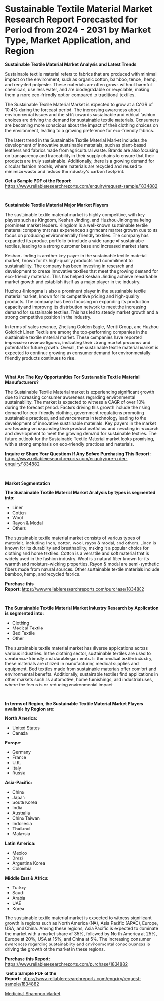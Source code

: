<p><h1>Sustainable Textile Material Market Research Report Forecasted for Period from 2024 -  2031 by Market Type, Market Application, and Region</h1></p><p><strong>Sustainable Textile Material Market Analysis and Latest Trends</strong></p>
<p><p>Sustainable textile material refers to fabrics that are produced with minimal impact on the environment, such as organic cotton, bamboo, tencel, hemp, and recycled polyester. These materials are often grown without harmful chemicals, use less water, and are biodegradable or recyclable, making them a more eco-friendly option compared to traditional textiles.</p><p>The Sustainable Textile Material Market is expected to grow at a CAGR of 10.4% during the forecast period. The increasing awareness about environmental issues and the shift towards sustainable and ethical fashion choices are driving the demand for sustainable textile materials. Consumers are becoming more conscious about the impact of their clothing choices on the environment, leading to a growing preference for eco-friendly fabrics.</p><p>The latest trend in the Sustainable Textile Material Market includes the development of innovative sustainable materials, such as plant-based leathers and fabrics made from agricultural waste. Brands are also focusing on transparency and traceability in their supply chains to ensure that their products are truly sustainable. Additionally, there is a growing demand for circular fashion models, where materials are recycled and reused to minimize waste and reduce the industry's carbon footprint.</p></p>
<p><strong>Get a Sample PDF of the Report:&nbsp;</strong> <a href="https://www.reliableresearchreports.com/enquiry/request-sample/1834882">https://www.reliableresearchreports.com/enquiry/request-sample/1834882</a></p>
<p>&nbsp;</p>
<p><strong>Sustainable Textile Material Major Market Players</strong></p>
<p><p>The sustainable textile material market is highly competitive, with key players such as Kingdom, Keshan Jinding, and Huzhou Jinlongma being prominent market leaders. Kingdom is a well-known sustainable textile material company that has experienced significant market growth due to its focus on producing environmentally friendly textiles. The company has expanded its product portfolio to include a wide range of sustainable textiles, leading to a strong customer base and increased market share.</p><p>Keshan Jinding is another key player in the sustainable textile material market, known for its high-quality products and commitment to sustainability. The company has been investing in research and development to create innovative textiles that meet the growing demand for eco-friendly materials. This has helped Keshan Jinding achieve remarkable market growth and establish itself as a major player in the industry.</p><p>Huzhou Jinlongma is also a prominent player in the sustainable textile material market, known for its competitive pricing and high-quality products. The company has been focusing on expanding its production capacity and improving its distribution network to meet the increasing demand for sustainable textiles. This has led to steady market growth and a strong competitive position in the industry.</p><p>In terms of sales revenue, Zhejiang Golden Eagle, Meriti Group, and Huzhou Goldrich Linen Textile are among the top-performing companies in the sustainable textile material market. These companies have reported impressive revenue figures, indicating their strong market presence and potential for future growth. Overall, the sustainable textile material market is expected to continue growing as consumer demand for environmentally friendly products continues to rise.</p></p>
<p>&nbsp;</p>
<p><strong>What Are The Key Opportunities For Sustainable Textile Material Manufacturers?</strong></p>
<p><p>The Sustainable Textile Material market is experiencing significant growth due to increasing consumer awareness regarding environmental sustainability. The market is expected to witness a CAGR of over 10% during the forecast period. Factors driving this growth include the rising demand for eco-friendly clothing, government regulations promoting sustainable practices, and advancements in technology leading to the development of innovative sustainable materials. Key players in the market are focusing on expanding their product portfolios and investing in research and development to meet the growing demand for sustainable textiles. The future outlook for the Sustainable Textile Material market looks promising, with a strong emphasis on eco-friendly practices and materials.</p></p>
<p><strong>Inquire or Share Your Questions If Any Before Purchasing This Report:</strong> <a href="https://www.reliableresearchreports.com/enquiry/pre-order-enquiry/1834882">https://www.reliableresearchreports.com/enquiry/pre-order-enquiry/1834882</a></p>
<p>&nbsp;</p>
<p><strong>Market Segmentation</strong></p>
<p><strong>The Sustainable Textile Material Market Analysis by types is segmented into:</strong></p>
<p><ul><li>Linen</li><li>Cotton</li><li>Wool</li><li>Rayon & Modal</li><li>Others</li></ul></p>
<p><p>The sustainable textile material market consists of various types of materials, including linen, cotton, wool, rayon & modal, and others. Linen is known for its durability and breathability, making it a popular choice for clothing and home textiles. Cotton is a versatile and soft material that is widely used in the fashion industry. Wool is a natural fiber known for its warmth and moisture-wicking properties. Rayon & modal are semi-synthetic fibers made from natural sources. Other sustainable textile materials include bamboo, hemp, and recycled fabrics.</p></p>
<p><strong>Purchase this Report:&nbsp;</strong><a href="https://www.reliableresearchreports.com/purchase/1834882">https://www.reliableresearchreports.com/purchase/1834882</a></p>
<p>&nbsp;</p>
<p><strong>The Sustainable Textile Material Market Industry Research by Application is segmented into:</strong></p>
<p><ul><li>Clothing</li><li>Medical Textile</li><li>Bed Textile</li><li>Other</li></ul></p>
<p><p>The sustainable textile material market has diverse applications across various industries. In the clothing sector, sustainable textiles are used to create eco-friendly and durable garments. In the medical textile industry, these materials are utilized in manufacturing medical supplies and equipment. Bed textiles made from sustainable materials offer comfort and environmental benefits. Additionally, sustainable textiles find applications in other markets such as automotive, home furnishings, and industrial uses, where the focus is on reducing environmental impact.</p></p>
<p>&nbsp;</p>
<p><strong>In terms of Region, the Sustainable Textile Material Market Players available by Region are:</strong></p>
<p>
    <p> <strong> North America: </strong>
        <ul>
            <li>United States</li>
            <li>Canada</li>
        </ul>
        </p> 
    <p> <strong> Europe: </strong>
        <ul>
            <li>Germany</li>
            <li>France</li>
            <li>U.K.</li>
            <li>Italy</li>
            <li>Russia</li>
        </ul>
        </p> 
    <p> <strong> Asia-Pacific: </strong>
        <ul>
            <li>China</li>
            <li>Japan</li>
            <li>South Korea</li>
            <li>India</li>
            <li>Australia</li>
            <li>China Taiwan</li>
            <li>Indonesia</li>
            <li>Thailand</li>
            <li>Malaysia</li>
        </ul>
        </p> 
    <p> <strong> Latin America: </strong>
        <ul>
            <li>Mexico</li>
            <li>Brazil</li>
            <li>Argentina Korea</li>
            <li>Colombia</li>
        </ul>
        </p> 
    <p> <strong> Middle East & Africa: </strong>
        <ul>
            <li>Turkey</li>
            <li>Saudi</li>
            <li>Arabia</li>
            <li>UAE</li>
            <li>Korea</li>
        </ul>
    </p>
    </p>
<p><p>The sustainable textile material market is expected to witness significant growth in regions such as North America (NA), Asia Pacific (APAC), Europe, USA, and China. Among these regions, Asia Pacific is expected to dominate the market with a market share of 35%, followed by North America at 25%, Europe at 20%, USA at 15%, and China at 5%. The increasing consumer awareness regarding sustainability and environmental consciousness is driving the growth of the market in these regions.</p></p>
<p><strong>Purchase this Report: </strong><a href="https://www.reliableresearchreports.com/purchase/1834882">https://www.reliableresearchreports.com/purchase/1834882</a></p>
<p>&nbsp;<strong>Get a Sample PDF of the Report:&nbsp;&nbsp;</strong><a href="https://www.reliableresearchreports.com/enquiry/request-sample/1834882">https://www.reliableresearchreports.com/enquiry/request-sample/1834882</a></p>
<p><strong></strong></p>
<p><p><a href="https://medium.com/@markkautzer09/medicinal-shampoo-market-share-evolution-and-market-growth-trends-2024-2031-1c835d8fb835">Medicinal Shampoo Market</a></p></p>